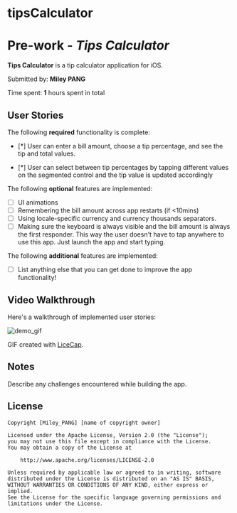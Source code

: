# tipsCalculator

# Pre-work - *Tips Calculator*

**Tips Calculator** is a tip calculator application for iOS.

Submitted by: **Miley PANG**

Time spent: **1** hours spent in total

## User Stories

The following **required** functionality is complete:

- [*] User can enter a bill amount, choose a tip percentage, and see the tip and total values.
* [*] User can select between tip percentages by tapping different values on the segmented control and the tip value is updated accordingly

The following **optional** features are implemented:

* [ ] UI animations
* [ ] Remembering the bill amount across app restarts (if <10mins)
* [ ] Using locale-specific currency and currency thousands separators.
* [ ] Making sure the keyboard is always visible and the bill amount is always the first responder. This way the user doesn't have to tap anywhere to use this app. Just launch the app and start typing.

The following **additional** features are implemented:

- [ ] List anything else that you can get done to improve the app functionality!

## Video Walkthrough

Here's a walkthrough of implemented user stories:

![demo_gif](https://user-images.githubusercontent.com/24229488/152633392-a2a0a16a-c259-48b4-a871-48acee92de59.gif)


GIF created with [LiceCap](http://www.cockos.com/licecap/).

## Notes

Describe any challenges encountered while building the app.

## License

    Copyright [Miley_PANG] [name of copyright owner]

    Licensed under the Apache License, Version 2.0 (the "License");
    you may not use this file except in compliance with the License.
    You may obtain a copy of the License at

        http://www.apache.org/licenses/LICENSE-2.0

    Unless required by applicable law or agreed to in writing, software
    distributed under the License is distributed on an "AS IS" BASIS,
    WITHOUT WARRANTIES OR CONDITIONS OF ANY KIND, either express or implied.
    See the License for the specific language governing permissions and
    limitations under the License.

